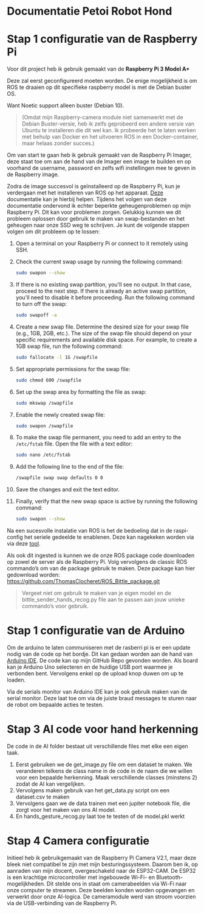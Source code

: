 # Documentatie Petoi Robot Hond

# Stap 1 configuratie van de Raspberry Pi

Voor dit project heb ik gebruik gemaakt van de **Raspberry Pi 3 Model A+** 

Deze zal eerst geconfigureerd moeten worden. De enige mogelijkheid is om ROS te draaien op dit specifieke raspberry model is met de Debian buster OS. 

Want Noetic support alleen buster (Debian 10).

> (Omdat mijn Raspberry-camera module niet samenwerkt met de Debian Buster-versie, heb ik zelfs geprobeerd een andere versie van Ubuntu te installeren die dit wel kan. Ik probeerde het te laten werken met behulp van Docker en het uitvoeren ROS in een Docker-container, maar helaas zonder succes.)
> 

 
Om van start te gaan heb ik gebruik gemaakt van de Raspberry Pi Imager, deze staat toe om aan de hand van de Imager een image te builden en op voorhand de username, password en zelfs wifi instellingen mee te geven in de Raspberry image.

Zodra de image succesvol is geïnstalleerd op de Raspberry Pi, kun je verdergaan met het installeren van ROS op het apparaat. [Deze](https://varhowto.com/install-ros-noetic-raspberry-pi-4/) documentatie kan je hierbij helpen. Tijdens het volgen van deze documentatie ondervond ik echter beperkte geheugenproblemen op mijn Raspberry Pi. Dit kan voor problemen zorgen. Gelukkig kunnen we dit probleem oplossen door gebruik te maken van swap-bestanden en het geheugen naar onze SSD weg te schrijven. Je kunt de volgende stappen volgen om dit probleem op te lossen:

1. Open a terminal on your Raspberry Pi or connect to it remotely using SSH.
2. Check the current swap usage by running the following command:
    
    ```bash
    sudo swapon --show
    ```
    
3. If there is no existing swap partition, you'll see no output. In that case, proceed to the next step. If there is already an active swap partition, you'll need to disable it before proceeding. Run the following command to turn off the swap:
    
    ```bash
    sudo swapoff -a
    ```
    
4. Create a new swap file. Determine the desired size for your swap file (e.g., 1GB, 2GB, etc.). The size of the swap file should depend on your specific requirements and available disk space. For example, to create a 1GB swap file, run the following command:
    
    ```bash
    sudo fallocate -l 1G /swapfile
    ```
    
5. Set appropriate permissions for the swap file:
    
    ```bash
    sudo chmod 600 /swapfile
    ```
    
6. Set up the swap area by formatting the file as swap:
    
    ```bash
    sudo mkswap /swapfile
    ```
    
7. Enable the newly created swap file:
    
    ```bash
    sudo swapon /swapfile
    ```
    
8. To make the swap file permanent, you need to add an entry to the `/etc/fstab` file. Open the file with a text editor:
    
    ```bash
    sudo nano /etc/fstab
    ```
    
9. Add the following line to the end of the file:
    
    ```bash
    /swapfile swap swap defaults 0 0
    ```
    
10. Save the changes and exit the text editor.
11. Finally, verify that the new swap space is active by running the following command:
    
    ```bash
    sudo swapon --show
    ```
    

Na een sucesvolle instalatie van ROS is het de bedoeling dat in de raspi-config het seriele gedeelde te enablenen. Deze kan nagekeken worden via via deze [tool](https://tp4348.medium.com/serial-to-raspberry-pi-da635122b4d0).

Als ook dit ingested is kunnen we de onze ROS package code downloaden op zowel de server als de Raspberry Pi. Volg vervolgens de classic ROS commando’s om van de package gebruik te maken.
Deze package kan hier gedownload worden: https://github.com/ThomasClocheret/ROS_Bittle_package.git

> Vergeet niet om gebruik te maken van je eigen model en de bittle_sender_hands_recog.py file aan te passen aan jouw unieke commando’s voor gebruik.
> 

# Stap 1 configuratie van de Arduino

Om de arduino te laten communiseren met de rasberri pi is er een update nodig van de code op het bordje. Dit kan gedaan worden aan de hand van [Arduino IDE](https://www.arduino.cc/en/software). De code kan op mijn GitHub Repo gevonden worden. Als board kan je Arduino Uno selecteren en de huidige USB port waarmee je verbonden bent. Vervolgens enkel op de upload knop duwen om up te loaden.

Via de serials monitor van Arduino IDE kan je ook gebruik maken van de serial monitor. Deze laat toe om via de juiste braud messages te sturen naar de robot om bepaalde acties te testen.

# Stap 3 AI code voor hand herkenning

De code in de AI folder bestaat uit verschillende files met elke een eigen taak.

1. Eerst gebruiken we de  get_image.py file om een dataset te maken.
We veranderen telkens de class name in de code in de naam die we willen voor een bepaalde herkenning. Maak verschillende classes (minstens 2) zodat de AI kan vergelijken.
2. Vervolgens maken gebruik van het get_data.py script om een dataset.csv te maken
3. Vervolgens gaan we de data trainen met een jupiter notebook file, die zorgt voor het maken van ons AI model.
4. En hands_gesture_recog.py laat toe te testen of de model.pkl werkt

# Stap 4 Camera configuratie

Initieel heb ik gebruikgemaakt van de Raspberry Pi Camera V2.1, maar deze bleek niet compatibel te zijn met mijn besturingssysteem. Daarom ben ik, op aanraden van mijn docent, overgeschakeld naar de ESP32-CAM. De ESP32 is een krachtige microcontroller met ingebouwde Wi-Fi- en Bluetooth-mogelijkheden. Dit stelde ons in staat om camerabeelden via Wi-Fi naar onze computer te streamen. Deze beelden konden worden opgevangen en verwerkt door onze AI-logica. De cameramodule werd van stroom voorzien via de USB-verbinding van de Raspberry Pi.